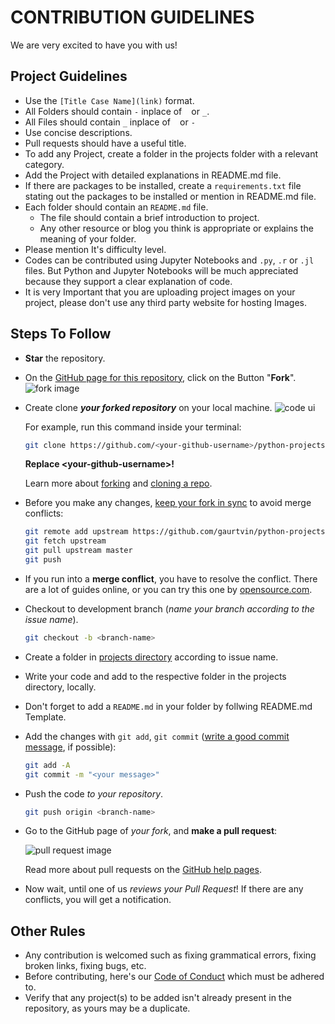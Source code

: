 # CONTRIBUTION GUIDELINES

We are very excited to have you with us!

## Project Guidelines

- Use the `[Title Case Name](link)` format.
- All Folders should contain `-` inplace of ` ` or `_`.
- All Files should contain `_` inplace of ` ` or `-`
- Use concise descriptions.
- Pull requests should have a useful title.
- To add any Project, create a folder in the projects folder with a relevant category.
- Add the Project with detailed explanations in README.md file.
- If there are packages to be installed, create a `requirements.txt` file stating out the packages to be installed or mention in README.md file.
- Each folder should contain an `README.md` file.
  - The file should contain a brief introduction to project.
  - Any other resource or blog you think is appropriate or explains the meaning of your folder.
- Please mention It's difficulty level.
- Codes can be contributed using Jupyter Notebooks and `.py`, `.r` or `.jl` files. But Python and Jupyter Notebooks will be much appreciated because they support a clear explanation of code.
- It is very Important that you are uploading project images on your project, please don't use any third party website for hosting Images.


## Steps To Follow

- **Star** the repository.
- On the [GitHub page for this repository](https://github.com/gaurtvin/python-projects), click on the Button "**Fork**".
   ![fork image](https://help.github.com/assets/images/help/repository/fork_button.jpg)
- Create clone ***your forked repository*** on your local machine.
   ![code ui](https://docs.github.com/assets/images/help/repository/code-button.png)

    For example, run this command inside your terminal:

    ```bash
    git clone https://github.com/<your-github-username>/python-projects.git
    ```

    **Replace \<your-github-username\>!**

    Learn more about [forking](https://help.github.com/en/github/getting-started-with-github/fork-a-repo) and [cloning a repo](https://docs.github.com/en/github/creating-cloning-and-archiving-repositories/cloning-a-repository).
- Before you make any changes, [keep your fork in sync](https://www.freecodecamp.org/news/how-to-sync-your-fork-with-the-original-git-repository/) to avoid merge conflicts:

    ```bash
    git remote add upstream https://github.com/gaurtvin/python-projects.git
    git fetch upstream
    git pull upstream master
    git push
    ```

- If you run into a **merge conflict**, you have to resolve the conflict. There are a lot of guides online, or you can try this one by [opensource.com](https://opensource.com/article/20/4/git-merge-conflict).

- Checkout to development branch (*name your branch according to the issue name*).

    ```bash
    git checkout -b <branch-name>
    ```

- Create a folder in
  [projects directory](https://github.com/gaurtvin/python-projects/tree/master/projects)
  according to issue name.
- Write your code and add to the respective folder in the projects directory, locally.
- Don't forget to add a `README.md` in your folder by follwing README.md Template.
- Add the changes with `git add`, `git commit` ([write a good commit message](https://chris.beams.io/posts/git-commit/), if possible):

    ```bash
    git add -A
    git commit -m "<your message>"
    ```

- Push the code *to your repository*.

    ```bash
    git push origin <branch-name>
    ```

- Go to the GitHub page of _your fork_, and **make a pull request**:

    ![pull request image](https://help.github.com/assets/images/help/pull_requests/choose-base-and-compare-branches.png)

    Read more about pull requests on the [GitHub help pages](https://help.github.com/en/github/collaborating-with-issues-and-pull-requests/creating-a-pull-request).
- Now wait, until one of us *reviews your Pull Request*! If there are any conflicts, you will get a notification.

## Other Rules

- Any contribution is welcomed such as fixing grammatical errors, fixing broken links, fixing bugs, etc.
- Before contributing, here's our [Code of Conduct](./Code-Of-Conduct.md) which must be adhered to.
- Verify that any project(s) to be added isn't already present in the repository, as yours may be a duplicate.
